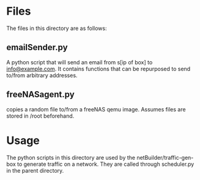 # Files
The files in this directory are as follows:
## emailSender.py
A python script that will send an email from s[ip of box] to info@example.com. It contains functions that can be repurposed to send to/from arbitrary addresses.
## freeNASagent.py
copies a random file to/from a freeNAS qemu image. Assumes files are stored in /root beforehand.
## 

# Usage
The python scripts in this directory are used by the netBuilder/traffic-gen-box to generate traffic on a network. They are called through scheduler.py in the parent directory. 
